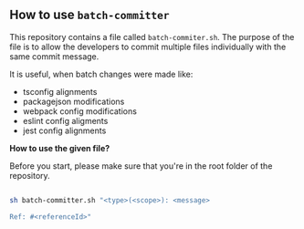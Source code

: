 ## How to use `batch-committer`

This repository contains a file called `batch-commiter.sh`. The purpose of the file is to allow the developers to commit multiple files individually with the same commit message.

It is useful, when batch changes were made like:
* tsconfig alignments
* packagejson modifications
* webpack config modifications
* eslint config aligments
* jest config alignments

**How to use the given file?**

Before you start, please make sure that you're in the root folder of the repository.

```sh

sh batch-committer.sh "<type>(<scope>): <message>

Ref: #<referenceId>"

```
